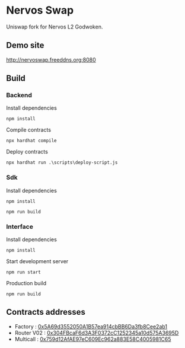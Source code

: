 # Nervos Swap
Uniswap fork for Nervos L2 Godwoken.

## Demo site

http://nervoswap.freeddns.org:8080

## Build

### Backend

Install dependencies
```
npm install
```
Compile contracts
```
npx hardhat compile
```

Deploy contracts
```
npx hardhat run .\scripts\deploy-script.js
```

### Sdk

Install dependencies
```
npm install
```
```
npm run build
```

### Interface

Install dependencies
```
npm install
```

Start development server
```
npm run start
```

Production build
```
npm run build
```

## Contracts addresses

* Factory : [0x5A69d3552050A1B57ea914cbBB6Da3fb8Cee2ab1](https://v1.aggron.gwscan.com/account/0x5a69d3552050a1b57ea914cbbb6da3fb8cee2ab1)
* Router V02 : [0x304FBcaF6d3A3F0372cC1252345a10d575A3695D](https://v1.aggron.gwscan.com/account/0x304FBcaF6d3A3F0372cC1252345a10d575A3695D)
* Multicall : [0x759d12AfAE97eC609Ec962a883E58C4005981C65](https://v1.aggron.gwscan.com/account/0x759d12AfAE97eC609Ec962a883E58C4005981C65)
